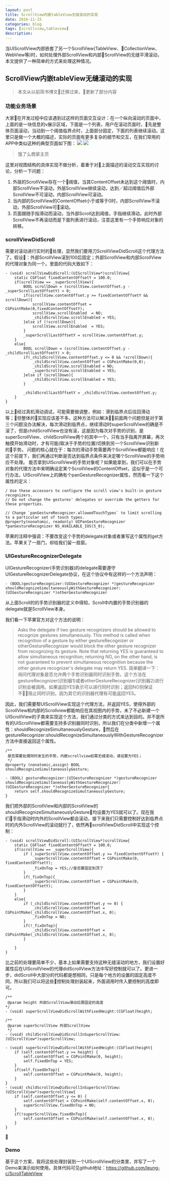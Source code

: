 ```yaml
---
layout: post
title: ScrollView内嵌tableView无缝滚动的实现
date: 2016-11-15
categories: blog
tags: [scrollview,tableview]
description: 
---
```



当UIScrollView内部嵌套了另一个ScrollView(TableView、CollectionView、WebView等)时，如何处理外部ScrollView和内部ScrollView的无缝平滑滚动，本文提供了一种简单的方式来处理这种情况。

## ScrollView内嵌tableView无缝滚动的实现

> 本文从以前简书博文迁移过来，更新了部分内容


### 功能业务场景

大家在开发过程中应该遇到过这样的页面交互设计：在一个纵向滚动的页面中，上面的是一块信息的v展示区域，下面是一个列表，用户在滚动页面时，先是整体页面滚动，当动到一个阈值临界点时，上面部分固定，下面的列表继续滚动。这里只是做一个大概的描述，实际的页面有更多复杂的细节和交互，在我们常用的APP中类似这种的典型页面如下图：
![](https://ws2.sinaimg.cn/large/006tKfTcgy1fmmzsujel3j30ku1127wh.jpg)
![](https://ws3.sinaimg.cn/large/006tKfTcgy1fmmzsj72ssj30ku112x1a.jpg)
> 饿了么商家主页

这里对视图结构的具体实现不做分析，着重于对上面描述的滚动交互实现的讨论，分析一下问题：

1. 外层的ScrollView存在一个阈值，当其ContentOffset未达到这个阈值时，内部ScrollView不滚动，外层ScrollView继续滚动，达到／超过阈值后外部ScrollView不可滚动，内部ScrollView可滚动。
1. 当内部的ScrollView的ContentOffset小于或等于0时，内部ScrollView不滚动，外部ScrollView可滚动。
1. 页面跟随手指滑动而滚动，当外部Scroll达到阈值，手指继续滑动，此时外部ScrollView不再滚动而是下面列表进行滚动，注意这里有一个手势响应对象的转移。

### scrollViewDidScroll

需要对滚动进行实时的处理，显然我们要用刀ScrollViewDidScroll这个代理方法了。假设：外部ScrollView滚到100后固定；外部ScrollView和内部ScrollView的代理对象为同一个。里面的代码大致如下：
```objc
- (void) scrollViewDidScroll:(UIScrollView*)scrollView{
    static CGFloat fixedContentOffsetY = 100.0;
    if(scrollView == _superScrollView){
        BOOL scrollDown = (scrollView.contentOffset.y - _superScrollLastOffsetY) > 0;
        if(scrollView.contentOffset.y >= fixedContentOffsetY && scrollDown){
            scrollView.contentOffset = CGPointMake(0,fixedContentOffsetY);
            scrollView.scrollEnabled  = NO;
            _childScrollView.scrollEnabled = YES;
        }else if (!scrollDown){
            scrollView.scrollEnabled  = YES;
        }
        _superScrollLastOffsetY = scrollView.contentOffset.y;
    }
    else{
        BOOL scrollDown = (scrollView.contentOffset.y - _childScrollLastOffsetY) > 0;
        if(_childScrollView.contentOffset.y <= 0 && !scrollDown){
            _childScrollView.contentOffset = CGPointMake(0,0);
            _childScrollView.scrollEnabled = NO;
            _superScrollView.scrollEnabled = YES;
        }else if (scrollDown){
            _childScrollView.scrollEnabled = YES;
        }
        
        _childScrollLastOffsetY = _childScrollView.contentOffset.y;
    }
}
```
以上经过真机滑动调试，可能需要做调整，例如：滑到临界点后往回滑动等；但整体的实现应该差不多。这种方法可以解决前面两个问题但是对于第三个问题没办法解决，每次滑动到临界点，继续滑动时superScrollView的确是不滚了，但是childScrollView也没有滚，这是因为每次对手势的识别，是superScrollView、childScrollView两个的其中一个，只有当手指离开屏幕，再次触摸开始滑动时，才有可能(取决于手势的位置)切换到另一个ScrollView识别新的手势。
问题的核心就在于：每次的滑动手势需要两个ScrollView都能响应！在这个前提下，我们再通过判断是否达到临界点条件来决定哪个ScrollView的手势响应不处理。
能否拿到UIScrollView的手势对象呢？如果能拿到，我们可以在手势对象的代理方法中来明确设定某个ScrollView的ContentOffset，这似乎是一个可行办法，UIScrollView上的确有个panGestureRecognizer属性，然而看一下这个属性的定义：
```objc
/ Use these accessors to configure the scroll view's built-in gesture recognizers.
// Do not change the gestures' delegates or override the getters for these properties.

// Change `panGestureRecognizer.allowedTouchTypes` to limit scrolling to a particular set of touch types.
@property(nonatomic, readonly) UIPanGestureRecognizer *panGestureRecognizer NS_AVAILABLE_IOS(5_0);

```
苹果的注释中强调：不要改变这个手势的delegate对象或者重写这个属性的get方法。苹果关了一扇门，却给我们留一扇窗。

### UIGestureRecognizerDelegate

UIGestureRecognizer(手势识别器)的delegate需要遵守UIGestureRecognizerDelegate协议，在这个协议中有这样的一个方法声明：
```objc
- (BOOL)gestureRecognizer:(UIGestureRecognizer *)gestureRecognizer shouldRecognizeSimultaneouslyWithGestureRecognizer:(UIGestureRecognizer *)otherGestureRecognizer
```
从上面Scroll的的手势识别器的定义中得知，Scroll中内置的手势识别器的delegate就是ScrollView本身。

我们看一下苹果官方对这个方法的说明：
> Asks the delegate if two gesture recognizers should be allowed to recognize gestures simultaneously.
This method is called when recognition of a gesture by either gestureRecognizer or otherGestureRecognizer would block the other gesture recognizer from recognizing its gesture. Note that returning YES is guaranteed to allow simultaneous recognition; returning NO, on the other hand, is not guaranteed to prevent simultaneous recognition because the other gesture recognizer's delegate may return YES.
简单翻译一下：
询问代理对象是否允许两个手势识别器同时识别手势。这个方法在gestureRecognizer(识别器1)或者otherGestureRecognizer(识别器2)进行识别会被调用。如果返回YES表示可以进行同时识别；返回NO则保证不阻止同时识别，因为其它的识别器代理有可能返回YES。

因此，我们需要帮UIScrollView实现这个代理方法，并返回YES，使得外部的ScrollView和内部的Scrollview都能响应在其视图内的手势，未了不必新建一个UIScrollView的子类来实现这个方法，我们通过分类的方式来达到目的。并不是所有的UIScrollView都需要支持多识别器同时识别，所以我们在分类中新增一个属性：shouldRecognizeSimultaneouslyGesture，然后在gestureRecognizer:shouldRecognizeSimultaneouslyWithGestureRecognizer方法中直接返回这个属性。
```objc
/**
 是否需要处理同时发生的手势，内嵌scrollview如需无缝滚动，请设置为YES；
 */
@property (nonatomic,assign) BOOL shouldRecognizeSimultaneouslyGesture;

- (BOOL) gestureRecognizer:(UIGestureRecognizer *)gestureRecognizer shouldRecognizeSimultaneouslyWithGestureRecognizer:(UIGestureRecognizer *)otherGestureRecognizer{
    return self.shouldRecognizeSimultaneouslyGesture;
}
```
我们把外部的ScrollView和内部的ScrollView的shouldRecognizeSimultaneouslyGesture均设置为YES就可以了。现在我们手指滑动时内外的ScrollView都会滚动，接下来我们只需要控制好达到临界点时的内外ScrollView的滚动就行了，依然再scrollViewDidScroll中实现这个控制：
```objc
- (void) scrollViewDidScroll:(UIScrollView*)scrollView{
    static CGFloat fixedContentOffsetY = 100.0;
    if(scrollView == _superScrollView){
        if (_superScrollView.contentOffset.y >= fixedContentOffsetY) {
            _superScrollView.contentOffset = CGPointMake(0, fixedContentOffsetY);
            _fixOnTop = YES;//是否要固定到顶了
        }
        if(_fixOnTop){
            _superScrollView.contentOffset = CGPointMake(0, fixedContentOffsetY);
        }
    }
    else{
        if (_childScrollView.contentOffset.y <= 0) {
            _childScrollView.contentOffset = CGPointMake(_childScrollView.contentOffset.x, 0);
            _fixOnTop = NO;
        }
        if(!_fixOnTop){
            _childScrollView.contentOffset = CGPointMake(_childScrollView.contentOffset.x, 0);
        }

    }
}
```
比之前的处理要简单不少，基本上如果需要支持这种无缝滚动的地方，我们设置好属性后在UIScrollView的代理didScrollView方法中写好控制就可以了。更进一步，didScroll中大部分的代码都是想相同，只是每个地方的设置的固定高度不同，所以我们可以将这些控制处理封装起来，外面调用时传入要控制的高度即可。
```objc
/**
 @param height 外部ScrollView滑动后需固定的高度
*/
- (void) superScrollViewDidScrollWithFixedHeight:(CGFloat)height;

/**
 @param superScrollView 外部ScrollView
 */
- (void) childScrollViewDidScrollInSuperScrollView:(UIScrollView*)superScrollView;
```
```objc
- (void) superScrollViewDidScrollWithFixedHeight:(CGFloat)height{
    if (self.contentOffset.y >= height) {
        self.contentOffset = CGPointMake(0, height);
        self.fixedOnTop = YES;
    }
    if(self.fixedOnTop){
        self.contentOffset = CGPointMake(0, height);
    }
}
- (void) childScrollViewDidScrollInSuperScrollView:(UIScrollView*)superScrollView{
    if (self.contentOffset.y <= 0) {
        self.contentOffset = CGPointMake(self.contentOffset.x, 0);
        superScrollView.fixedOnTop = NO;
    }
    if(!superScrollView.fixedOnTop){
        self.contentOffset = CGPointMake(self.contentOffset.x, 0);
    }
}
```

### Demo

基于这个方案，我将这些处理封装到一个UIScrollView的分类里，并写了一个Demo来演示如何使用。具体代码可见github地址：<https://github.com/leung-c/ScrollTableView>












